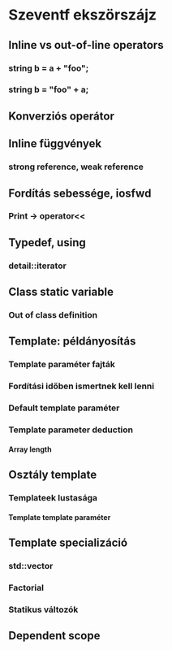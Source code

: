 # Szeventf ekszörszájz

## Inline vs out-of-line operators
### string b = a + "foo";
### string b = "foo" + a;

## Konverziós operátor

## Inline függvények
### strong reference, weak reference

## Fordítás sebessége, iosfwd
### Print -> operator<<

## Typedef, using
### detail::iterator

## Class static variable
### Out of class definition

## Template: példányosítás
### Template paraméter fajták
### Fordítási időben ismertnek kell lenni
### Default template paraméter
### Template parameter deduction
#### Array length

## Osztály template
### Templateek lustasága
#### Template template paraméter

## Template specializáció
### std::vector<bool>
### Factorial
### Statikus változók

## Dependent scope

